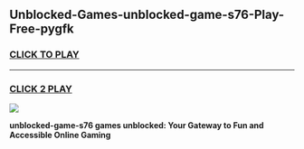 
## Unblocked-Games-unblocked-game-s76-Play-Free-pygfk
<h3>
<a href="https://premium76.site?title=unblocked-game-s76&ref=15A">CLICK TO PLAY</a></h3>
<hr>

<h3>
<a href="https://premium76.site?title=unblocked-game-s76&ref=15A">CLICK 2 PLAY</a>
  
</h3>

<a href="https://premium76.site?title=unblocked-game-s76&ref=15A"><img src="https://clearcache.store/games.png"></a>


**unblocked-game-s76 games unblocked: Your Gateway to Fun and Accessible Online Gaming**
